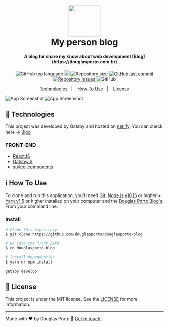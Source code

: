<h1 align="center">
    <img src="https://i.ibb.co/2y9RZ3s/IMG-3384.png" width="100px" />
    <br>
    My person blog
</h1>

<h4 align="center">
  A blog for share my know about web development [Blog](https://douglasporto.com.br)
</h4>
<p align="center">
  <img alt="GitHub top language" src="https://img.shields.io/github/languages/top/douglasporto/douglasporto-blog.svg">
  <a href="https://www.codacy.com/manual/douglasporto/douglasporto-blog?utm_source=github.com&amp;utm_medium=referral&amp;utm_content=douglasporto/douglasporto-blog&amp;utm_campaign=Badge_Grade"><img src="https://app.codacy.com/project/badge/Grade/7404d577a80446cdb2db39907a66182c"/></a>
  <img alt="Repository size" src="https://img.shields.io/github/repo-size/douglasporto/douglasporto-blog.svg">
  <a href="https://github.com/douglasporto/douglasporto-blog/commits/master">
    <img alt="GitHub last commit" src="https://img.shields.io/github/last-commit/douglasporto/douglasporto-blog.svg">
  </a><a href="https://github.com/douglasporto/douglasporto-blog/issues">
    <img alt="Repository issues" src="https://img.shields.io/github/issues/douglasporto/douglasporto-blog.svg">
  </a><img alt="GitHub" src="https://img.shields.io/github/license/douglasporto/douglasporto-blog.svg">
</p>

<p align="center">
  <a href="#rocket-technologies">Technologies</a>&nbsp;&nbsp;&nbsp;|&nbsp;&nbsp;&nbsp;
  <a href="#information_source-how-to-use">How To Use</a>&nbsp;&nbsp;&nbsp;|&nbsp;&nbsp;&nbsp;
  <a href="#memo-license">License</a>
</p>


![App Screenshot](https://i.ibb.co/bKJLPtM/Captura-de-Tela-2020-08-18-a-s-21-08-57.png)
![App Screenshot](https://i.ibb.co/FgnJk1v/Captura-de-Tela-2020-08-18-a-s-21-18-08.png)

## :rocket: Technologies

This project was developed by Gatsby and hosted on [netlify](https://www.netlify.com/). You can check here -> [Blog](https://douglasporto.com.br)

### FRONT-END
-   [ReactJS](https://reactjs.org/)
-   [GatsbyJS](https://www.gatsbyjs.org/docs/gatsby-starters/)
-   [styled-components](https://www.styled-components.com/)

## :information_source: How To Use

To clone and run this application, you'll need [Git](https://git-scm.com), [Node.js v10.15][nodejs] or higher + [Yarn v1.5][yarn] or higher installed on your computer and the [Douglas Porto Blog's](https://github.com/douglasporto/douglasporto-blog). From your command line:

### Install
```bash
# Clone this repository
$ git clone https://github.com/douglasporto/douglasporto-blog

# Go into the front path
$ cd douglasporto-blog

# Install dependencies
$ yarn or npm install

gatsby develop
```


## :memo: License
This project is under the MIT license. See the [LICENSE](https://github.com/douglasporto/douglasporto-blog/blob/master/LICENSE) for more information.

---

Made with ♥ by Douglas Porto :wave: [Get in touch!](https://www.linkedin.com/in/douglas-porto/)

[nodejs]: https://nodejs.org/
[yarn]: https://yarnpkg.com/
[vc]: https://code.visualstudio.com/
[vceditconfig]: https://marketplace.visualstudio.com/items?itemName=EditorConfig.EditorConfig
[vceslint]: https://marketplace.visualstudio.com/items?itemName=dbaeumer.vscode-eslint
